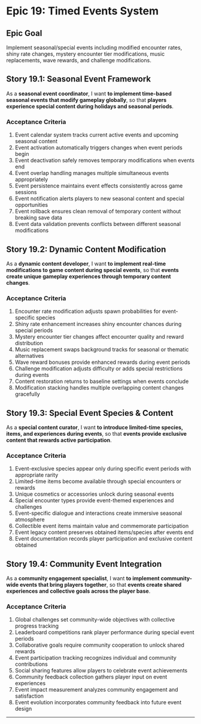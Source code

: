 # Epic 19: Timed Events System

## Epic Goal
Implement seasonal/special events including modified encounter rates, shiny rate changes, mystery encounter tier modifications, music replacements, wave rewards, and challenge modifications.

## Story 19.1: Seasonal Event Framework
As a **seasonal event coordinator**,
I want **to implement time-based seasonal events that modify gameplay globally**,
so that **players experience special content during holidays and seasonal periods**.

### Acceptance Criteria
1. Event calendar system tracks current active events and upcoming seasonal content
2. Event activation automatically triggers changes when event periods begin
3. Event deactivation safely removes temporary modifications when events end
4. Event overlap handling manages multiple simultaneous events appropriately
5. Event persistence maintains event effects consistently across game sessions
6. Event notification alerts players to new seasonal content and special opportunities
7. Event rollback ensures clean removal of temporary content without breaking save data
8. Event data validation prevents conflicts between different seasonal modifications

## Story 19.2: Dynamic Content Modification
As a **dynamic content developer**,
I want **to implement real-time modifications to game content during special events**,
so that **events create unique gameplay experiences through temporary content changes**.

### Acceptance Criteria
1. Encounter rate modification adjusts spawn probabilities for event-specific species
2. Shiny rate enhancement increases shiny encounter chances during special periods
3. Mystery encounter tier changes affect encounter quality and reward distribution
4. Music replacement swaps background tracks for seasonal or thematic alternatives
5. Wave reward bonuses provide enhanced rewards during event periods
6. Challenge modification adjusts difficulty or adds special restrictions during events
7. Content restoration returns to baseline settings when events conclude
8. Modification stacking handles multiple overlapping content changes gracefully

## Story 19.3: Special Event Species & Content
As a **special content curator**,
I want **to introduce limited-time species, items, and experiences during events**,
so that **events provide exclusive content that rewards active participation**.

### Acceptance Criteria
1. Event-exclusive species appear only during specific event periods with appropriate rarity
2. Limited-time items become available through special encounters or rewards
3. Unique cosmetics or accessories unlock during seasonal events
4. Special encounter types provide event-themed experiences and challenges
5. Event-specific dialogue and interactions create immersive seasonal atmosphere
6. Collectible event items maintain value and commemorate participation
7. Event legacy content preserves obtained items/species after events end
8. Event documentation records player participation and exclusive content obtained

## Story 19.4: Community Event Integration
As a **community engagement specialist**,
I want **to implement community-wide events that bring players together**,
so that **events create shared experiences and collective goals across the player base**.

### Acceptance Criteria
1. Global challenges set community-wide objectives with collective progress tracking
2. Leaderboard competitions rank player performance during special event periods
3. Collaborative goals require community cooperation to unlock shared rewards
4. Event participation tracking recognizes individual and community contributions
5. Social sharing features allow players to celebrate event achievements
6. Community feedback collection gathers player input on event experiences
7. Event impact measurement analyzes community engagement and satisfaction
8. Event evolution incorporates community feedback into future event design

---
